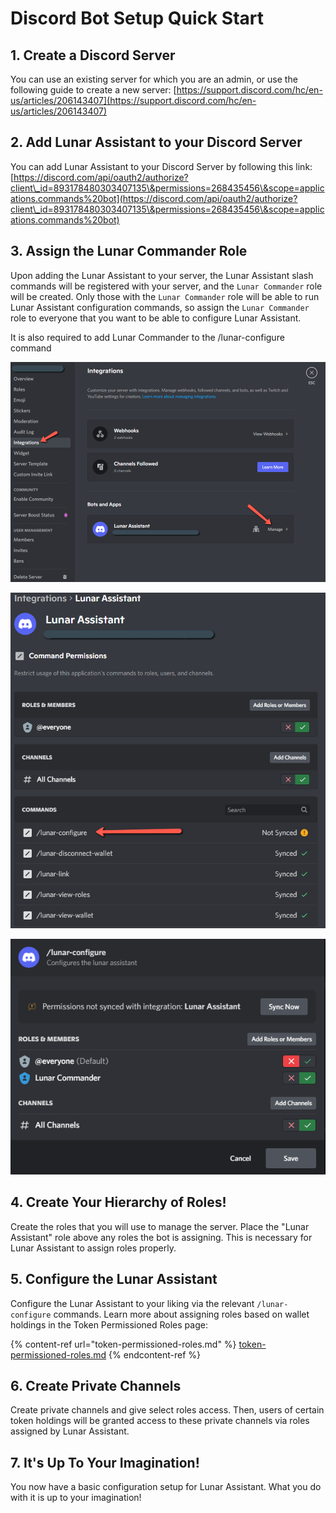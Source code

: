 # Discord Bot Setup Quick Start

## 1. Create a Discord Server

You can use an existing server for which you are an admin, or use the following guide to create a new server: [https://support.discord.com/hc/en-us/articles/206143407](https://support.discord.com/hc/en-us/articles/206143407)

## 2. Add Lunar Assistant to your Discord Server

You can add Lunar Assistant to your Discord Server by following this link: [https://discord.com/api/oauth2/authorize?client\_id=893178480303407135\&permissions=268435456\&scope=applications.commands%20bot](https://discord.com/api/oauth2/authorize?client\_id=893178480303407135\&permissions=268435456\&scope=applications.commands%20bot)

## 3. Assign the Lunar Commander Role

Upon adding the Lunar Assistant to your server, the Lunar Assistant slash commands will be registered with your server, and the `Lunar Commander` role will be created. Only those with the `Lunar Commander` role will be able to run Lunar Assistant configuration commands, so assign the `Lunar Commander` role to everyone that you want to be able to configure Lunar Assistant.

It is also required to add Lunar Commander to the /lunar-configure command

![](../../.gitbook/assets/image.png)

![](<../../.gitbook/assets/image (3).png>)

&#x20;![](<../../.gitbook/assets/image (1).png>)

## 4. Create Your Hierarchy of Roles!&#x20;

Create the roles that you will use to manage the server. Place the "Lunar Assistant" role above any roles the bot is assigning. This is necessary for Lunar Assistant to assign roles properly.

## 5. Configure the Lunar Assistant&#x20;

Configure the Lunar Assistant to your liking via the relevant `/lunar-configure` commands. Learn more about assigning roles based on wallet holdings in the Token Permissioned Roles page:

{% content-ref url="token-permissioned-roles.md" %}
[token-permissioned-roles.md](token-permissioned-roles.md)
{% endcontent-ref %}

## 6. Create Private Channels

Create private channels and give select roles access. Then, users of certain token holdings will be granted access to these private channels via roles assigned by Lunar Assistant.

## 7. It's Up To Your Imagination!

You now have a basic configuration setup for Lunar Assistant. What you do with it is up to your imagination!
